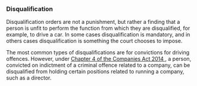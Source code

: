 ###  Disqualification

Disqualification orders are not a punishment, but rather a finding that a
person is unfit to perform the function from which they are disqualified, for
example, to drive a car. In some cases disqualification is mandatory, and in
others cases disqualification is something the court chooses to impose.

The most common types of disqualifications are for convictions for driving
offences. However, under [ Chapter 4 of the Companies Act 2014
](http://www.irishstatutebook.ie/eli/2014/act/38/enacted/en/print) , a person,
convicted on indictment of a criminal offence related to a company, can be
disqualified from holding certain positions related to running a company, such
as a director.
